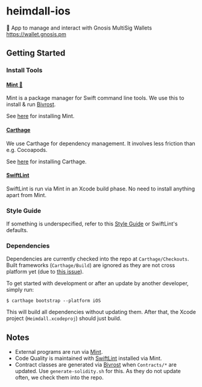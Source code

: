 # heimdall-ios
🔐 App to manage and interact with Gnosis MultiSig Wallets https://wallet.gnosis.pm

## Getting Started
### Install Tools

#### [Mint 🌱](https://github.com/yonaskolb/mint)

Mint is a package manager for Swift command line tools. We use this to install & run [Bivrost](https://github.com/gnosis/bivrost-swift).

See [here](https://github.com/yonaskolb/mint#installing) for installing Mint.

#### [Carthage](https://github.com/Carthage/Carthage)

We use Carthage for dependency management. It involves less friction than e.g. Cocoapods.

See [here](https://github.com/Carthage/Carthage#installing-carthage) for installing Carthage.

#### [SwiftLint](https://github.com/realm/SwiftLint)

SwiftLint is run via Mint in an Xcode build phase. No need to install anything apart from Mint.

### Style Guide

If something is underspecified, refer to this [Style Guide](https://github.com/raywenderlich/swift-style-guide) or SwiftLint's defaults.

### Dependencies

Dependencies are currently checked into the repo at `Carthage/Checkouts`. Built frameworks (`Carthage/Build`) are ignored as they are not cross platform yet (due to [this issue](https://github.com/Carthage/Carthage#dwarfs-symbol-problem)).

To get started with development or after an update by another developer, simply run:

    $ carthage bootstrap --platform iOS

This will build all dependencies without updating them. After that, the Xcode project (`Heimdall.xcodeproj`) should just build.

## Notes

- External programs are run via [Mint](https://github.com/yonaskolb/mint).
- Code Quality is maintained with [SwiftLint](https://github.com/realm/SwiftLint) installed via Mint.
- Contract classes are generated via [Bivrost](https://github.com/gnosis/bivrost-swift) when `Contracts/*` are updated. Use `generate-solidity.sh` for this. As they do not update often, we check them into the repo.

